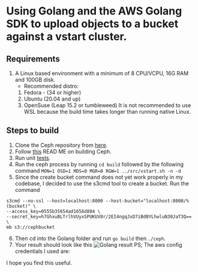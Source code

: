  Using Golang and the AWS Golang SDK to upload objects to a bucket against a vstart cluster.
======
## Requirements
1. A Linux based environment with a minimum of 8 CPU/VCPU, 16G RAM and 100GB disk. 
   + Recommended distro: 
   1. Fedora - (34 or higher)
   2. Ubuntu (20.04 and up)
   3. OpenSuse (Leap 15.2 or tumbleweed)
 It is not recommended to use WSL because the build time takes longer than running native Linux.

## Steps to build
1. Clone the Ceph repository from [here](https://github.com/ceph/ceph).
2. Follow [this](https://github.com/ceph/ceph/blob/master/README.md) READ ME on building Ceph.
3. Run unit [tests](https://github.com/ceph/ceph#running-unit-tests).
4. Run the ceph process by running `cd build` followed by the following command
``` MON=1 OSD=1 MDS=0 MGR=0 RGW=1 ../src/vstart.sh -n -d ```
5. Since the create bucket command does not yet work properly in my codebase, I decided to use the s3cmd tool to create a bucket.
 Run the command
 
```
s3cmd --no-ssl --host=localhost:8000 --host-bucket="localhost:8000/%(bucket)" \
--access_key=0555b35654ad1656d804 \
--secret_key=h7GhxuBLTrlhVUyxSPUKUV8r/2EI4ngqJxD7iBdBYLhwluN30JaT3Q== \
mb s3://cephbucket
```
6. Then cd into the Golang folder and run `go build` then `./ceph`.
7. Your result should look like this 
![Golang result](https://i.ibb.co/mtNMRTZ/golang.png)
PS; The aws config credentials I used are:
    

I hope you find this useful.

